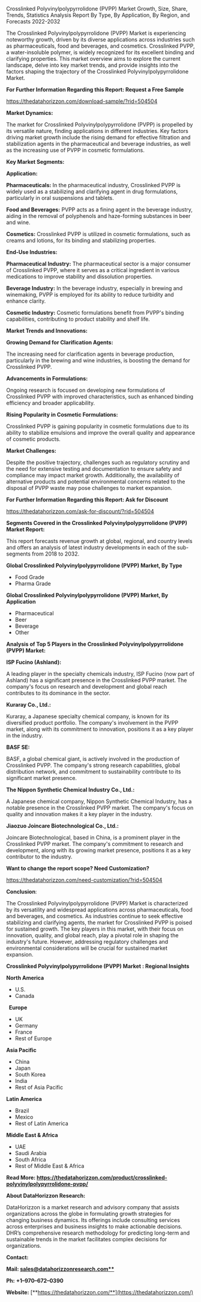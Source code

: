 ﻿Crosslinked Polyvinylpolypyrrolidone (PVPP)  Market Growth, Size, Share, Trends, Statistics Analysis Report By Type, By Application, By Region, and Forecasts 2022-2032

The Crosslinked Polyvinylpolypyrrolidone (PVPP) Market is experiencing noteworthy growth, driven by its diverse applications across industries such as pharmaceuticals, food and beverages, and cosmetics. Crosslinked PVPP, a water-insoluble polymer, is widely recognized for its excellent binding and clarifying properties. This market overview aims to explore the current landscape, delve into key market trends, and provide insights into the factors shaping the trajectory of the Crosslinked Polyvinylpolypyrrolidone Market.

**For Further Information Regarding this Report: Request a Free Sample**	

<https://thedatahorizzon.com/download-sample/?rid=504504>

**Market Dynamics:**

The market for Crosslinked Polyvinylpolypyrrolidone (PVPP) is propelled by its versatile nature, finding applications in different industries. Key factors driving market growth include the rising demand for effective filtration and stabilization agents in the pharmaceutical and beverage industries, as well as the increasing use of PVPP in cosmetic formulations.

**Key Market Segments:**

**Application:**

**Pharmaceuticals:** In the pharmaceutical industry, Crosslinked PVPP is widely used as a stabilizing and clarifying agent in drug formulations, particularly in oral suspensions and tablets.

**Food and Beverages:** PVPP acts as a fining agent in the beverage industry, aiding in the removal of polyphenols and haze-forming substances in beer and wine.

**Cosmetics:** Crosslinked PVPP is utilized in cosmetic formulations, such as creams and lotions, for its binding and stabilizing properties.

**End-Use Industries:**

**Pharmaceutical Industry:** The pharmaceutical sector is a major consumer of Crosslinked PVPP, where it serves as a critical ingredient in various medications to improve stability and dissolution properties.

**Beverage Industry:** In the beverage industry, especially in brewing and winemaking, PVPP is employed for its ability to reduce turbidity and enhance clarity.

**Cosmetic Industry:** Cosmetic formulations benefit from PVPP's binding capabilities, contributing to product stability and shelf life.

**Market Trends and Innovations:**

**Growing Demand for Clarification Agents:**

The increasing need for clarification agents in beverage production, particularly in the brewing and wine industries, is boosting the demand for Crosslinked PVPP.

**Advancements in Formulations:**

Ongoing research is focused on developing new formulations of Crosslinked PVPP with improved characteristics, such as enhanced binding efficiency and broader applicability.

**Rising Popularity in Cosmetic Formulations:**

Crosslinked PVPP is gaining popularity in cosmetic formulations due to its ability to stabilize emulsions and improve the overall quality and appearance of cosmetic products.

**Market Challenges:**

Despite the positive trajectory, challenges such as regulatory scrutiny and the need for extensive testing and documentation to ensure safety and compliance may impact market growth. Additionally, the availability of alternative products and potential environmental concerns related to the disposal of PVPP waste may pose challenges to market expansion.

**For Further Information Regarding this Report: Ask for Discount**	

<https://thedatahorizzon.com/ask-for-discount/?rid=504504>

**Segments Covered in the Crosslinked Polyvinylpolypyrrolidone (PVPP) Market Report:**

This report forecasts revenue growth at global, regional, and country levels and offers an analysis of latest industry developments in each of the sub-segments from 2018 to 2032.

**Global Crosslinked Polyvinylpolypyrrolidone (PVPP) Market, By Type**

- Food Grade
- Pharma Grade

**Global Crosslinked Polyvinylpolypyrrolidone (PVPP) Market, By Application**

- Pharmaceutical
- Beer
- Beverage
- Other

**Analysis of Top 5 Players in the Crosslinked Polyvinylpolypyrrolidone (PVPP) Market:**

**ISP Fucino (Ashland):**

A leading player in the specialty chemicals industry, ISP Fucino (now part of Ashland) has a significant presence in the Crosslinked PVPP market. The company's focus on research and development and global reach contributes to its dominance in the sector.

**Kuraray Co., Ltd.:**

Kuraray, a Japanese specialty chemical company, is known for its diversified product portfolio. The company's involvement in the PVPP market, along with its commitment to innovation, positions it as a key player in the industry.

**BASF SE:**

BASF, a global chemical giant, is actively involved in the production of Crosslinked PVPP. The company's strong research capabilities, global distribution network, and commitment to sustainability contribute to its significant market presence.

**The Nippon Synthetic Chemical Industry Co., Ltd.:**

A Japanese chemical company, Nippon Synthetic Chemical Industry, has a notable presence in the Crosslinked PVPP market. The company's focus on quality and innovation makes it a key player in the industry.

**Jiaozuo Joincare Biotechnological Co., Ltd.:**

Joincare Biotechnological, based in China, is a prominent player in the Crosslinked PVPP market. The company's commitment to research and development, along with its growing market presence, positions it as a key contributor to the industry.

**Want to change the report scope? Need Customization?**

<https://thedatahorizzon.com/need-customization/?rid=504504>

**Conclusion**:

The Crosslinked Polyvinylpolypyrrolidone (PVPP) Market is characterized by its versatility and widespread applications across pharmaceuticals, food and beverages, and cosmetics. As industries continue to seek effective stabilizing and clarifying agents, the market for Crosslinked PVPP is poised for sustained growth. The key players in this market, with their focus on innovation, quality, and global reach, play a pivotal role in shaping the industry's future. However, addressing regulatory challenges and environmental considerations will be crucial for sustained market expansion.

**Crosslinked Polyvinylpolypyrrolidone (PVPP) Market : Regional Insights**

**North America**

- U.S.
- Canada

` `**Europe**

- UK
- Germany
- France
- Rest of Europe

**Asia Pacific**

- China
- Japan
- South Korea
- India
- Rest of Asia Pacific

**Latin America**

- Brazil
- Mexico
- Rest of Latin America

**Middle East & Africa**

- UAE
- Saudi Arabia
- South Africa
- Rest of Middle East & Africa

**Read More: <https://thedatahorizzon.com/product/crosslinked-polyvinylpolypyrrolidone-pvpp/>**

**About DataHorizzon Research:**

DataHorizzon is a market research and advisory company that assists organizations across the globe in formulating growth strategies for changing business dynamics. Its offerings include consulting services across enterprises and business insights to make actionable decisions. DHR’s comprehensive research methodology for predicting long-term and sustainable trends in the market facilitates complex decisions for organizations.

**Contact:**

**Mail: [sales@datahorizzonresearch.com**](mailto:sales@datahorizzonresearch.com)**

**Ph:** **+1–970–672–0390**

**Website:** [**https://thedatahorizzon.com/**](https://thedatahorizzon.com/)



